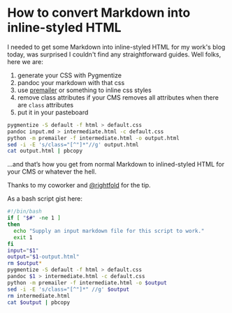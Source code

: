 # How to convert Markdown into inline-styled HTML

I needed to get some Markdown into inline-styled HTML for my work's blog today, was surprised I couldn't find any straightforward guides. Well folks, here we are:

1. generate your CSS with Pygmentize
2. pandoc your markdown with that css
3. use [premailer](https://pypi.python.org/pypi/premailer) or something to inline css styles
4. remove class attributes if your CMS removes all attributes when there are `class` attributes
5. put it in your pasteboard

```bash
pygmentize -S default -f html > default.css
pandoc input.md > intermediate.html -c default.css
python -m premailer -f intermediate.html -o output.html
sed -i -E 's/class="[^"]*"//g' output.html
cat output.html | pbcopy
```

…and that’s how you get from normal Markdown to inlined-styled HTML for your CMS or whatever the hell.

Thanks to my coworker and [@rightfold](https://twitter.com/rightfold) for the tip.

As a bash script gist here:

```bash
#!/bin/bash
if [ "$#" -ne 1 ]
then
  echo "Supply an input markdown file for this script to work."
  exit 1
fi
input="$1"
output="$1-output.html"
rm $output*
pygmentize -S default -f html > default.css
pandoc $1 > intermediate.html -c default.css
python -m premailer -f intermediate.html -o $output
sed -i -E 's/class="[^"]*" //g' $output
rm intermediate.html
cat $output | pbcopy
```

